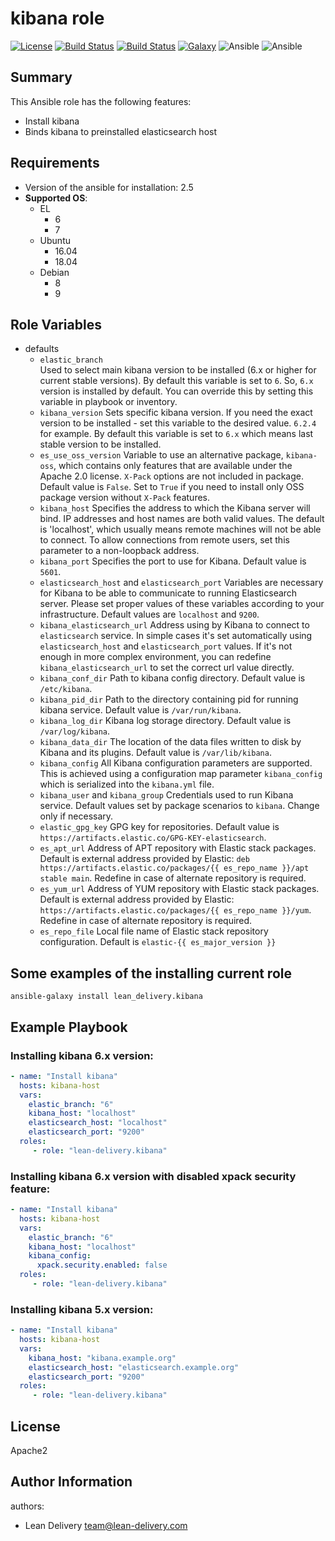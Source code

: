kibana role
=========
[![License](https://img.shields.io/badge/license-Apache-green.svg?style=flat)](https://raw.githubusercontent.com/lean-delivery/ansible-role-kibana/master/LICENSE)
[![Build Status](https://travis-ci.org/lean-delivery/ansible-role-kibana.svg?branch=master)](https://travis-ci.org/lean-delivery/ansible-role-kibana)
[![Build Status](https://gitlab.com/lean-delivery/ansible-role-kibana/badges/master/build.svg)](https://gitlab.com/lean-delivery/ansible-role-kibana)
[![Galaxy](https://img.shields.io/badge/galaxy-lean__delivery.kibana-blue.svg)](https://galaxy.ansible.com/lean_delivery/kibana)
![Ansible](https://img.shields.io/ansible/role/d/29387.svg)
![Ansible](https://img.shields.io/badge/dynamic/json.svg?label=min_ansible_version&url=https%3A%2F%2Fgalaxy.ansible.com%2Fapi%2Fv1%2Froles%2F29387%2F&query=$.min_ansible_version)

## Summary

This Ansible role has the following features:

 - Install kibana
 - Binds kibana to preinstalled elasticsearch host

Requirements
------------

 - Version of the ansible for installation: 2.5
 - **Supported OS**:  
   - EL
     - 6
     - 7
   - Ubuntu
     - 16.04
     - 18.04
   - Debian
     - 8
     - 9

## Role Variables

- defaults
  - `elastic_branch`  
  Used to select main kibana version to be installed (6.x or higher for current stable versions). By default this variable is set to `6`. So, `6.x` version is installed by default. You can override this by setting this variable in playbook or inventory.
  - `kibana_version`
  Sets specific kibana version. If you need the exact version to be installed - set this variable to the desired value. `6.2.4` for example. By default this variable is set to `6.x` which means last stable version to be installed.
  - `es_use_oss_version`
  Variable to use an alternative package, `kibana-oss`, which contains only features that are available under the Apache 2.0 license. `X-Pack` options are not included in package. Default value is `False`. Set to `True` if you need to install only OSS package version without `X-Pack` features.
  - `kibana_host`
  Specifies the address to which the Kibana server will bind. IP addresses and host names are both valid values. The default is 'localhost', which usually means remote machines will not be able to connect. To allow connections from remote users, set this parameter to a non-loopback address.
  - `kibana_port`
  Specifies the port to use for Kibana. Default value is `5601`.
  - `elasticsearch_host` and `elasticsearch_port`
  Variables are necessary for Kibana to be able to communicate to running Elasticsearch server. Please set proper values of these variables according to your infrastructure. Default values are `localhost` and `9200`.
  - `kibana_elasticsearch_url`
  Address using by Kibana to connect to `elasticsearch` service. In simple cases it's set automatically using `elasticsearch_host` and `elasticsearch_port` values. If it's not enough in more complex environment, you can redefine `kibana_elasticsearch_url` to set the correct url value directly.
  - `kibana_conf_dir`
  Path to kibana config directory. Default value is `/etc/kibana`.
  - `kibana_pid_dir`
  Path to the directory containing pid for running kibana service. Default value is `/var/run/kibana`.
  - `kibana_log_dir`
  Kibana log storage directory. Default value is `/var/log/kibana`.
  - `kibana_data_dir`
  The location of the data files written to disk by Kibana and its plugins. Default value is `/var/lib/kibana`.
  - `kibana_config`
  All Kibana configuration parameters are supported. This is achieved using a configuration map parameter `kibana_config` which is serialized into the `kibana.yml` file.
  - `kibana_user` and `kibana_group`
  Credentials used to run Kibana service. Default values set by package scenarios to `kibana`. Change only if necessary.
  - `elastic_gpg_key`
  GPG key for repositories. Default value is `https://artifacts.elastic.co/GPG-KEY-elasticsearch`.
  - `es_apt_url`
  Address of APT repository with Elastic stack packages. Default is external address provided by Elastic: `deb https://artifacts.elastic.co/packages/{{ es_repo_name }}/apt stable main`. Redefine in case of alternate repository is required.
  - `es_yum_url`
  Address of YUM repository with Elastic stack packages. Default is external address provided by Elastic: `https://artifacts.elastic.co/packages/{{ es_repo_name }}/yum`. Redefine in case of alternate repository is required.
  - `es_repo_file`
  Local file name of Elastic stack repository configuration. Default is `elastic-{{ es_major_version }}`

## Some examples of the installing current role

`ansible-galaxy install lean_delivery.kibana`

Example Playbook
----------------

### Installing kibana 6.x version:
```yaml
- name: "Install kibana"
  hosts: kibana-host
  vars:
    elastic_branch: "6"
    kibana_host: "localhost"
    elasticsearch_host: "localhost"
    elasticsearch_port: "9200"
  roles:
     - role: "lean-delivery.kibana"
```

### Installing kibana 6.x version with disabled xpack security feature:
```yaml
- name: "Install kibana"
  hosts: kibana-host
  vars:
    elastic_branch: "6"
    kibana_host: "localhost"
    kibana_config:
      xpack.security.enabled: false
  roles:
     - role: "lean-delivery.kibana"
```

### Installing kibana 5.x version:
```yaml
- name: "Install kibana"
  hosts: kibana-host
  vars:
    kibana_host: "kibana.example.org"
    elasticsearch_host: "elasticsearch.example.org"
    elasticsearch_port: "9200"
  roles:
     - role: "lean-delivery.kibana"
```

License
-------

Apache2

Author Information
------------------

authors:
  - Lean Delivery <team@lean-delivery.com>